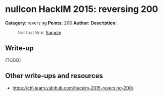 # nullcon HackIM 2015: reversing 200

**Category:** reversing
**Points:** 200
**Author:**
**Description:**

>Not that Bob!
>	[Sample](upx.zip)

## Write-up

(TODO)

## Other write-ups and resources

* <https://ctf-team.vulnhub.com/hackim-2015-reversing-200/>
